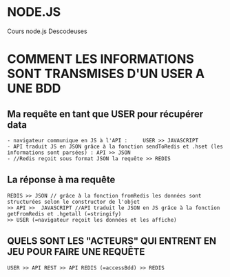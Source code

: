 # NODE.JS
 Cours node.js Descodeuses

# COMMENT LES INFORMATIONS SONT TRANSMISES D'UN USER A UNE BDD
## Ma requête en tant que USER pour récupérer data
    - navigateur communique en JS à l'API :     USER >> JAVASCRIPT 
    - API traduit JS en JSON grâce à la fonction sendToRedis et .hset (les informations sont parsées) : API >> JSON 
    - //Redis reçoit sous format JSON la requête >> REDIS  
## La réponse à ma requête 
    REDIS >> JSON // grâce à la fonction fromRedis les données sont structurées selon le constructor de l'objet
    >> API >>  JAVASCRIPT //API traduit le JSON en JS grâce à la fonction getFromRedis et .hgetall (=stringify)
    >> USER (=navigateur reçoit les données et les affiche)

## QUELS SONT LES "ACTEURS" QUI ENTRENT EN JEU POUR FAIRE UNE REQUÊTE</h1>
    USER >> API REST >> API REDIS (=accessBdd) >> REDIS